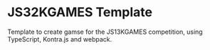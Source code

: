 # JS32KGAMES Template

Template to create gamse for the JS13KGAMES competition, using TypeScript, Kontra.js and webpack.
